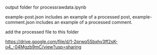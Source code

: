 output folder for processrawdata.ipynb

example-post.json includes an example of a processed post,
example-comment.json includes an example of a processed comment.

add the processed file to this folder

https://drive.google.com/file/d/1-2prwq5Sbxhv3ff2sK-o4_-04Mgzb9mC/view?usp=sharing